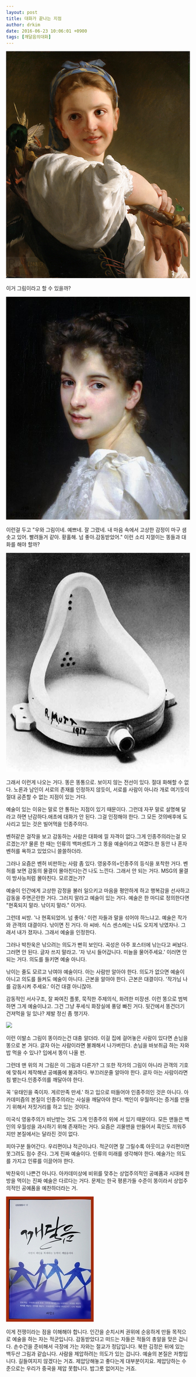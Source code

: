 ```yaml
---
layout: post
title: 대화가 끝나는 지점
author: drkim
date: 2016-06-23 10:06:01 +0900
tags: [깨달음의대화]
---
```





  ![](/files/attach/images/198/357/722/Munier2.jpg)


  


  이거 그림이라고 할 수 있을까?



  


  ![](/files/attach/images/198/357/722/Bouguereau1.JPG)


  


  이런걸 두고 "우와 그림이네. 예쁘네. 잘 그렸네. 내 마음 속에서 고상한 감정이 마구 샘솟고 있어. 빨려들거 같아. 황홀해. 넘 좋아.감동받았어." 이런 소리 지껄이는 똥들과 대화를 해야 할까?



  


  


  ![](/files/attach/images/198/357/722/TicTQpz.jpg)


  


  


  그래서 이런게 나오는 거다. 똥은 똥통으로. 보이지 않는 전선이 있다. 절대 화해할 수 없다. 노론과 남인이 서로의 존재를 인정하지 않듯이, 서로를 사람이 아니라 개로 여기듯이 절대 공존할 수 없는 지점이 있는 거다.



  


  예술이 있는 이유는 말로 안 통하는 지점이 있기 때문이다. 그런데 자꾸 말로 설명해 달라고 하면 난감하다.애초에 대화가 안 된다. 그걸 인정해야 한다. 그 모든 것의배후에 도사리고 있는 것은 빌어먹을 인종주의다.



  


  벤허같은 걸작을 보고 감동하는 사람은 대화에 낄 자격이 없다.그게 인종주의라는걸 모르겠는가? 물론 한 때는 인류의 백퍼센트가 그 똥을 예술이라고 여겼다.한 동안 나 혼자 벤허를 욕하고 있었으니 쓸쓸하더라.



  


  그러나 요즘은 벤허 비판하는 사람 좀 있다. 영웅주의=인종주의 등식을 포착한 거다. 벤허를 보면 감동의 물결이 몰아친다는건 나도 느낀다. 그래서 안 되는 거다. MSG의 물결이 방사능처럼 몰아친다. 모르겠는가?



  


  예술이 인간에게 고상한 감정을 불러 일으키고 마음을 평안하게 하고 행복감을 선사하고 감동을 주면곤란한 거다. 그러지 말라고 예술이 있는 거다. 예술은 한 마디로 정의한다면 "현혹되지 말라. 낚이지 말라." 이거다.



  


  그런데 씨방. '나 현혹되었어. 넘 좋아.' 이런 자들과 말을 섞어야 하느냐고. 예술은 작가와 관객의 대결이다. 낚이면 진 거다. 아 씨바. 식스 센스에는 나도 오지게 낚였자나. 그래서 내가 졌자나. 그래서 예술을 인정한다.



  


  그러나 박찬욱은 낚으려는 의도가 빤히 보인다. 곡성은 아주 포스터에 낚는다고 써놨다. 그러면 안 된다. 글자 쓰지 말라고. '자 낚시 들어갑니다. 미늘을 물어주세요.' 이러면 안 되는 거다. 의도를 들키면 예술 아니다.



  


  낚이는 줄도 모르고 낚여야 예술이다. 아는 사람만 알아야 한다. 의도가 없으면 예술이 아니고 의도를 들켜도 예술이 아니다. 근본을 알아야 한다. 근본은 대결이다. '작가님 나를 감동시켜 주세요.' 이건 대결 아니잖아.



  


  감동적인 서사구조, 잘 짜여진 플롯, 묵직한 주제의식, 화려한 미장센. 이런 똥으로 범벅하면 그게 예술이냐고. 그건 그냥 푸세식 화장실에 풍덩 빠진 거다. 뒷간에서 똥건더기 건져먹을 일 있나? 제발 정신 좀 챙기자.



  


  ![](/files/attach/images/198/357/722/이-1-546.jpg)


  


  이런 이발소 그림이 똥이라는건 대충 알더라. 이걸 집에 걸어놓은 사람이 있다면 손님을 똥으로 본 거다. 글자 아는 사람이라면 불쾌해서 나가버린다. 손님을 바보취급 하는 자와 밥 먹을 수 있나? 입에서 똥이 나올 판.



  


  그런데 맨 위의 저 그림은 이 그림과 다른가? 그 또한 작가의 그림이 아니라 관객의 기호에 맞춰서 제작해낸 공예품에 불과하다. 부끄러운줄 알아야 한다. 글자 아는 사람이라면 침 뱉는다.인종주의를 깨달아야 한다.



  


  꼭 '유태인을 죽이자. 게르만족 만세.' 하고 입으로 떠들어야 인종주의인 것은 아니다. 아카데미즘의 본질이 인종주의라는 사실을 깨달아야 한다. 백인이 우월하다는 증거를 만들기 위해서 저짓거리를 하고 있는 것이다.



  


  미국식 영웅주의가 비난받는 것도 그게 인종주의 위에 서 있기 때문이다. 모든 맨들은 백인의 우월성을 과시하기 위해 존재하는 거다. 요즘은 괴물맨을 만들어서 흑인도 끼워주지만 본질에서는 달라진 것이 없다.



  


  피아구분 들어간다. 우리편이냐 적군이냐다. 적군이면 잘 그릴수록 아웃이고 우리편이면 못그려도 점수 준다. 그게 진짜 예술이다. 인류의 미래를 생각해야 한다. 예술가는 의도를 가지고 인류를 이끌어야 한다.



  


  박찬욱이 나쁜건 아니다. 아카데미상에 비위를 맞추는 상업주의적인 공예품과 시대에 한 방을 먹이는 진짜 예술은 다르다는 거다. 문제는 한국 평론가들 수준이 똥이라서 상업주의적인 공예품을 예찬하더라는 거.



  


  


  ![](/files/attach/images/198/357/722/aDSC01523.JPG)

  


이게 전쟁이라는 점을 이해해야 합니다. 인간을 순치시켜 권위에 순응하게 만들 목적으로 예술을 하는 자는 적군입니다. 감동받았다고 떠드는 자들은 적들의 총알을 맞은 겁니다. 손수건을 준비해서 극장에 가는 자와는 절교가 정답입니다. 북한 김정은 뒤에 있는 백두산 그림과 같습니다. 사람을 제압하려는 의도가 있는 겁니다. 예술의 본질은 저항입니다. 길들여지지 않겠다는 거죠. 제압당해놓고 좋다는게 대부분이지요. 제압당하는 수준으로는 우리가 중국을 제압 못합니다. 밥그릇 없어지는 거죠.


